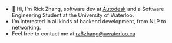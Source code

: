 - 👋 Hi, I’m Rick Zhang, software dev at [Autodesk](https://www.autodesk.com/) and a Software Engineering Student at the University of Waterloo.
-  I’m interested in all kinds of backend development, from NLP to networking. 
-  Feel free to contact me at rz6zhang@uwaterloo.ca



<!---
rickzhang716/rickzhang716 is a ✨ special ✨ repository because its `README.md` (this file) appears on your GitHub profile.
You can click the Preview link to take a look at your changes.
--->
